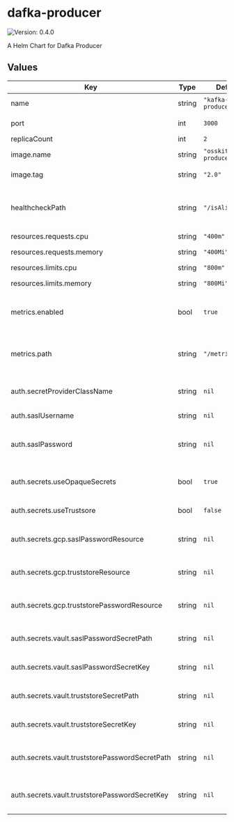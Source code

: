 # dafka-producer

![Version: 0.4.0](https://img.shields.io/badge/Version-0.4.0-informational?style=flat-square)

A Helm Chart for Dafka Producer

## Values

| Key | Type | Default | Description |
|-----|------|---------|-------------|
| name | string | `"kafka-producer"` | name for this producer |
| port | int | `3000` | the port to use |
| replicaCount | int | `2` | pod count |
| image.name | string | `"osskit/dafka-producer"` | the image name to use |
| image.tag | string | `"2.0"` | the image tag to use |
| healthcheckPath | string | `"/isAlive"` | the path for healthchecks, used for liveness and readiness |
| resources.requests.cpu | string | `"400m"` | cpu requests |
| resources.requests.memory | string | `"400Mi"` | memory requests |
| resources.limits.cpu | string | `"800m"` | cpu limits |
| resources.limits.memory | string | `"800Mi"` | memory limits |
| metrics.enabled | bool | `true` | should prometheus scrape this server |
| metrics.path | string | `"/metrics"` | a path prometheus should scrape metrics from |
| auth.secretProviderClassName | string | `nil` | secret provider class name |
| auth.saslUsername | string | `nil` | sasl username |
| auth.saslPassword | string | `nil` | sasl password (not encrypted) |
| auth.secrets.useOpaqueSecrets | bool | `true` | should mount secrets to opaque secrets |
| auth.secrets.useTrustsore | bool | `false` | should use truststore |
| auth.secrets.gcp.saslPasswordResource | string | `nil` | gcp secret resource for sasl password |
| auth.secrets.gcp.truststoreResource | string | `nil` | gcp secret resource for truststore file |
| auth.secrets.gcp.truststorePasswordResource | string | `nil` | gcp secret resource for truststore password |
| auth.secrets.vault.saslPasswordSecretPath | string | `nil` | vault secret path for sasl password |
| auth.secrets.vault.saslPasswordSecretKey | string | `nil` | vault secret key for sasl password |
| auth.secrets.vault.truststoreSecretPath | string | `nil` | vault secret path for truststore file |
| auth.secrets.vault.truststoreSecretKey | string | `nil` | vault secret key for truststore file |
| auth.secrets.vault.truststorePasswordSecretPath | string | `nil` | vault secret path for truststore password |
| auth.secrets.vault.truststorePasswordSecretKey | string | `nil` | vault secret key for truststore password |

